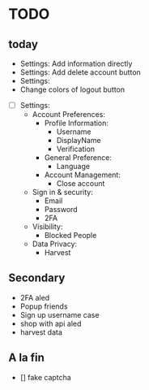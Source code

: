 # TODO
## today
- Settings: Add information directly
- Settings: Add delete account button
- Settings: 
- Change colors of logout button
- [ ] Settings:
    - Account Preferences:
        - Profile Information:
            - Username
            - DisplayName
            - Verification
        - General Preference:
            - Language
        - Account Management:
            - Close account
    - Sign in & security:
        - Email
        - Password
        - 2FA
    - Visibility:
        - Blocked People
    - Data Privacy:
        - Harvest

## Secondary
- 2FA aled
- Popup friends
- Sign up username case
- shop with api aled
- harvest data

## A la fin
- [] fake captcha
